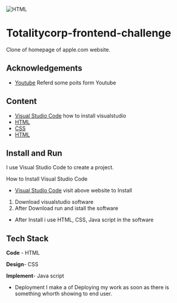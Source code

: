 ![HTML](https://www.totalitycorp.com/_next/static/media/logo.f83b3df6.webp)

# Totalitycorp-frontend-challenge

Clone of homepage of apple.com website.


## Acknowledgements

 - [Youtube](https://YouTube.com)
 Referd some poits form Youtube

 


## Content

-  [Visual Studio Code](https://code.visualstudio.com/)
how to install visualstudio
- [HTML](https://html.com/)
- [CSS](https://developer.mozilla.org/en-US/docs/Web/CSS)
- [HTML](https://www.javascript.com//)

## Install and Run

I use Visual Studio Code to create a project.

How to Install Visual Studio Code 
-  [Visual Studio Code](https://code.visualstudio.com/)
visit above website to Install

1. Download visualstudio software 
2. After Download run and istall the software

- After Install i use HTML, CSS, Java script in the software 

## Tech Stack

**Code** - HTML

**Design**- CSS

**Implement**- Java script

- Deployment
I make a of Deploying my work as soon as there is something whorth showing to end user.
